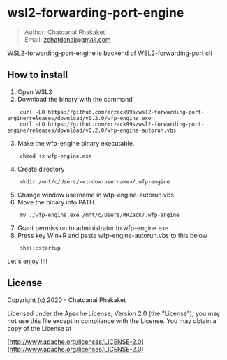 # wsl2-forwarding-port-engine

>	Author: Chatdanai Phakaket <br>
>	Email: zchatdanai@gmail.com 

WSL2-forwarding-port-engine is backend of WSL2-forwarding-port cli


## How to install

1. Open WSL2
2. Download the binary with the command 
```
    curl -LO https://github.com/mrzack99s/wsl2-forwarding-port-engine/releases/download/v0.2.0/wfp-engine.exe
    curl -LO https://github.com/mrzack99s/wsl2-forwarding-port-engine/releases/download/v0.2.0/wfp-engine-autorun.vbs
```
3. Make the wfp-engine binary executable.
```
    chmod +x wfp-engine.exe
```
4. Create directory
```
    mkdir /mnt/c/Users/<window-username>/.wfp-engine
```
5. Change window username in wfp-engine-autorun.vbs
6. Move the binary into PATH.
```
    mv ./wfp-engine.exe /mnt/c/Users/MRZacK/.wfp-engine
```
7. Grant permission to administrator to wfp-engine.exe
8. Press key Win+R and paste wfp-engine-autorun.vbs to this below
```
    shell:startup
```

Let's enjoy !!!!


## License

Copyright (c) 2020 - Chatdanai Phakaket

	

Licensed under the Apache License, Version 2.0 (the "License");
you may not use this file except in compliance with the License.
You may obtain a copy of the License at

[http://www.apache.org/licenses/LICENSE-2.0](http://www.apache.org/licenses/LICENSE-2.0)